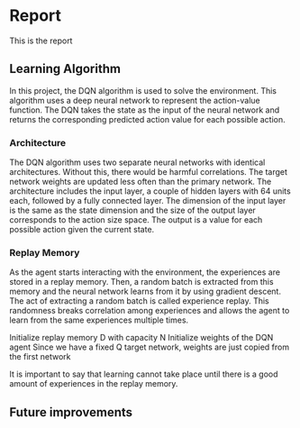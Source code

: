 # Report

This is the report


## Learning Algorithm 

In this project, the DQN algorithm is used to solve the environment. This algorithm uses a deep neural network to represent the action-value function. The DQN takes the state as the input of the neural network and returns the corresponding predicted action value for each possible action.

### Architecture

The DQN algorithm uses two separate neural networks with identical architectures. Without this, there would be harmful correlations. The target network weights are updated less often than the primary network. The architecture includes the input layer, a couple of hidden layers with 64 units each, followed by a fully connected layer. The dimension of the input layer is the same as the state dimension and the size of the output layer corresponds to the action size space. The output is a value for each possible action given the current state.

### Replay Memory

As the agent starts interacting with the environment, the experiences are stored in a replay memory. Then, a random batch is extracted from this memory and the neural network learns from it by using gradient descent. The act of extracting a random batch is called experience replay. This randomness breaks correlation among experiences and allows the agent to learn from the same experiences multiple times. 

Initialize replay memory D with capacity N
Initialize weights of the DQN agent
Since we have a fixed Q target network, weights are just copied from the first network

It is important to say that learning cannot take place until there is a good amount of experiences in the replay memory. 
 
## Future improvements
